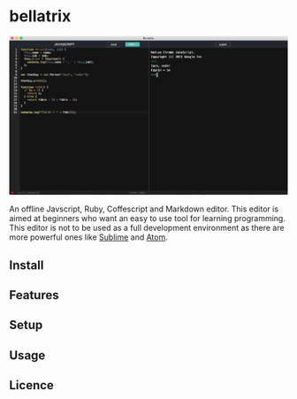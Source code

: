 # bellatrix
![screenshot](media/screenshot.png)

An offline Javscript, Ruby, Coffescript and Markdown editor. This editor is aimed at beginners who want an easy to use tool for learning programming. This editor is not to be used as a full development environment as there are more powerful ones like [Sublime](http://www.sublimetext.com) and [Atom](https://atom.io).

## Install

## Features

## Setup

## Usage

## Licence